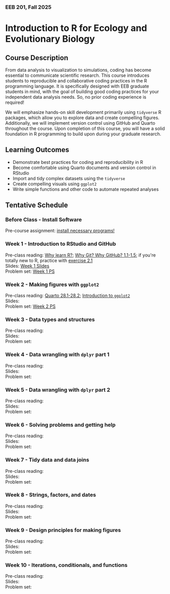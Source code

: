 ### EEB 201, Fall 2025

# Introduction to R for Ecology and Evolutionary Biology


## Course Description
From data analysis to visualization to simulations, coding has become essential to communicate scientific research. This course introduces students to reproducible and collaborative coding practices in the R programming language. It is specifically designed with EEB graduate students in mind, with the goal of building good coding practices for your independent data analysis needs. So, no prior coding experience is required! 

We will emphasize hands-on skill development primarily using `tidyverse` R packages, which allow you to explore data and create compelling figures. Additionally, we will implement version control using GitHub and Quarto throughout the course. Upon completion of this course, you will have a solid foundation in R programming to build upon during your graduate research.  

## Learning Outcomes
* Demonstrate best practices for coding and reproducibility in R
* Become comfortable using Quarto documents and version control in RStudio
* Import and tidy complex datasets using the `tidyverse`
* Create compelling visuals using `ggplot2`
* Write simple functions and other code to automate repeated analyses

## Tentative Schedule

### Before Class - Install Software
Pre-course assignment: [install necessary programs!](https://github.com/stepfanie-aguillon/eeb201-R-course/blob/main/install-guide.md)

### Week 1 - Introduction to RStudio and GitHub
Pre-class reading: [Why learn R?](https://datacarpentry.github.io/R-ecology-lesson/introduction-r-rstudio.html#why-learn-r); [Why Git? Why GitHub? 1.1-1.5](https://happygitwithr.com/big-picture); if you're totally new to R, practice with [exercise 2.1](https://stat545.com/r-basics.html) <br>
Slides: [Week 1 Slides](https://github.com/stepfanie-aguillon/eeb201-R-course/blob/main/slides/week1-slides.pdf) <br> 
Problem set: [Week 1 PS](https://github.com/stepfanie-aguillon/eeb201-R-course/blob/main/problem-sets/week1_PS.md) <br>

### Week 2 - Making figures with `ggplot2`
Pre-class reading: [Quarto 28.1-28.2](https://r4ds.hadley.nz/quarto.html#quarto-basics); [Introduction to `ggplot2`](https://ggplot2.tidyverse.org/articles/ggplot2.html) <br>
Slides: <br> 
Problem set: [Week 2 PS](https://github.com/stepfanie-aguillon/eeb201-R-course/blob/main/problem-sets/week2_PS.md) <br>

### Week 3 - Data types and structures
Pre-class reading: <br>
Slides: <br> 
Problem set: <br>

### Week 4 - Data wrangling with `dplyr` part 1
Pre-class reading: <br>
Slides: <br> 
Problem set: <br>

### Week 5 - Data wrangling with `dplyr` part 2
Pre-class reading: <br>
Slides: <br> 
Problem set: <br>

### Week 6 - Solving problems and getting help
Pre-class reading: <br>
Slides: <br> 
Problem set: <br>

### Week 7 - Tidy data and data joins
Pre-class reading: <br>
Slides: <br> 
Problem set: <br>

### Week 8 - Strings, factors, and dates
Pre-class reading: <br>
Slides: <br> 
Problem set: <br>

### Week 9 - Design principles for making figures
Pre-class reading: <br>
Slides: <br> 
Problem set: <br>

### Week 10 - Iterations, conditionals, and functions
Pre-class reading: <br>
Slides: <br> 
Problem set: <br>
